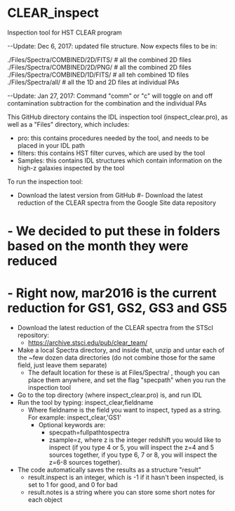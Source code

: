 # CLEAR_inspect
Inspection tool for HST CLEAR program

--Update: Dec 6, 2017:  updated file structure.   Now expects files to
be in:

./Files/Spectra/COMBINED/2D/FITS/   # all the combined 2D files
./Files/Spectra/COMBINED/2D/PNG/   # all the combined 2D files
./Files/Spectra/COMBINED/1D/FITS/   # all teh combined 1D files
./Files/Spectra/all/      #  all the 1D and 2D files at individual PAs

--Update: Jan 27, 2017:  Command "comm" or "c" will toggle on and off contamination subtraction for the combination and the individual PAs

This GitHub directory contains the IDL inspection tool (inspect_clear.pro), as well as a "Files" directory, which includes:
- pro: this contains procedures needed by the tool, and needs to be placed in your IDL path
- filters: this contains HST filter curves, which are used by the tool
- Samples: this contains IDL structures which contain information on the high-z galaxies inspected by the tool

To run the inspection tool:
- Download the latest version from GitHub
#- Download the latest reduction of the CLEAR spectra from the Google Site data repository
#  - We decided to put these in folders based on the month they were reduced
#    - Right now, mar2016 is the current reduction for GS1, GS2, GS3 and GS5
- Download the latest reduction of the CLEAR spectra from the STScI repository:
     - https://archive.stsci.edu/pub/clear_team/
- Make a local Spectra directory, and inside that, unzip and untar each of the ~few dozen data directories (do not combine those for the same field, just leave them separate)
  - The default location for these is at Files/Spectra/ , though you can place
them anywhere, and set the flag "specpath" when you run the inspection tool
- Go to the top directory (where inspect_clear.pro) is, and run IDL
- Run the tool by typing: inspect_clear,fieldname
  - Where fieldname is the field you want to inspect, typed as a string.  For example:  inspect_clear,'GS1'
    - Optional keywords are:
        - specpath=fullpathtospectra
        - zsample=z, where z is the integer redshift you would like to inspect (if you type 4 or 5, you will inspect the
        z=4 and 5 sources together, if you type 6, 7 or 8, you will inspect the z=6-8 sources together).
- The code automatically saves the results as a structure "result"
  - result.inspect is an integer, which is -1 if it hasn't been inspected, is set to 1 for good, and 0 for bad
  - result.notes is a string where you can store some short notes for each object
  
  
